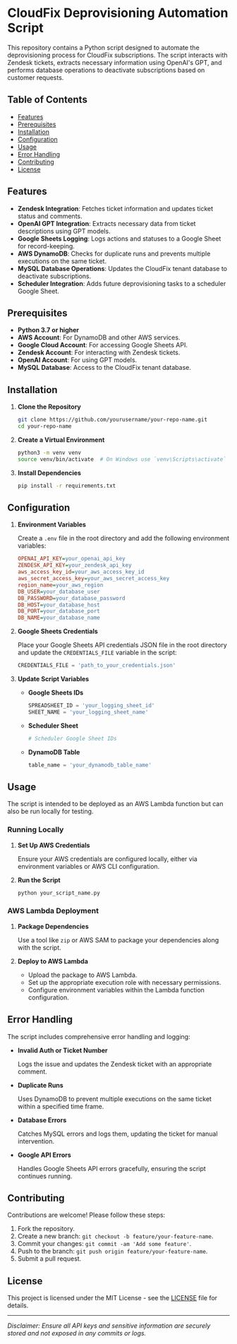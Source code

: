 # CloudFix Deprovisioning Automation Script

This repository contains a Python script designed to automate the deprovisioning process for CloudFix subscriptions. The script interacts with Zendesk tickets, extracts necessary information using OpenAI's GPT, and performs database operations to deactivate subscriptions based on customer requests.

## Table of Contents

- [Features](#features)
- [Prerequisites](#prerequisites)
- [Installation](#installation)
- [Configuration](#configuration)
- [Usage](#usage)
- [Error Handling](#error-handling)
- [Contributing](#contributing)
- [License](#license)

## Features

- **Zendesk Integration**: Fetches ticket information and updates ticket status and comments.
- **OpenAI GPT Integration**: Extracts necessary data from ticket descriptions using GPT models.
- **Google Sheets Logging**: Logs actions and statuses to a Google Sheet for record-keeping.
- **AWS DynamoDB**: Checks for duplicate runs and prevents multiple executions on the same ticket.
- **MySQL Database Operations**: Updates the CloudFix tenant database to deactivate subscriptions.
- **Scheduler Integration**: Adds future deprovisioning tasks to a scheduler Google Sheet.

## Prerequisites

- **Python 3.7 or higher**
- **AWS Account**: For DynamoDB and other AWS services.
- **Google Cloud Account**: For accessing Google Sheets API.
- **Zendesk Account**: For interacting with Zendesk tickets.
- **OpenAI Account**: For using GPT models.
- **MySQL Database**: Access to the CloudFix tenant database.

## Installation

1. **Clone the Repository**

   ```bash
   git clone https://github.com/yourusername/your-repo-name.git
   cd your-repo-name
   ```

2. **Create a Virtual Environment**

   ```bash
   python3 -m venv venv
   source venv/bin/activate  # On Windows use `venv\Scripts\activate`
   ```

3. **Install Dependencies**

   ```bash
   pip install -r requirements.txt
   ```

## Configuration

1. **Environment Variables**

   Create a `.env` file in the root directory and add the following environment variables:

   ```ini
   OPENAI_API_KEY=your_openai_api_key
   ZENDESK_API_KEY=your_zendesk_api_key
   aws_access_key_id=your_aws_access_key_id
   aws_secret_access_key=your_aws_secret_access_key
   region_name=your_aws_region
   DB_USER=your_database_user
   DB_PASSWORD=your_database_password
   DB_HOST=your_database_host
   DB_PORT=your_database_port
   DB_NAME=your_database_name
   ```

2. **Google Sheets Credentials**

   Place your Google Sheets API credentials JSON file in the root directory and update the `CREDENTIALS_FILE` variable in the script:

   ```python
   CREDENTIALS_FILE = 'path_to_your_credentials.json'
   ```

3. **Update Script Variables**

   - **Google Sheets IDs**

     ```python
     SPREADSHEET_ID = 'your_logging_sheet_id'
     SHEET_NAME = 'your_logging_sheet_name'
     ```

   - **Scheduler Sheet**

     ```python
     # Scheduler Google Sheet IDs
     ```

   - **DynamoDB Table**

     ```python
     table_name = 'your_dynamodb_table_name'
     ```

## Usage

The script is intended to be deployed as an AWS Lambda function but can also be run locally for testing.

### Running Locally

1. **Set Up AWS Credentials**

   Ensure your AWS credentials are configured locally, either via environment variables or AWS CLI configuration.

2. **Run the Script**

   ```bash
   python your_script_name.py
   ```

### AWS Lambda Deployment

1. **Package Dependencies**

   Use a tool like `zip` or AWS SAM to package your dependencies along with the script.

2. **Deploy to AWS Lambda**

   - Upload the package to AWS Lambda.
   - Set up the appropriate execution role with necessary permissions.
   - Configure environment variables within the Lambda function configuration.

## Error Handling

The script includes comprehensive error handling and logging:

- **Invalid Auth or Ticket Number**

  Logs the issue and updates the Zendesk ticket with an appropriate comment.

- **Duplicate Runs**

  Uses DynamoDB to prevent multiple executions on the same ticket within a specified time frame.

- **Database Errors**

  Catches MySQL errors and logs them, updating the ticket for manual intervention.

- **Google API Errors**

  Handles Google Sheets API errors gracefully, ensuring the script continues running.

## Contributing

Contributions are welcome! Please follow these steps:

1. Fork the repository.
2. Create a new branch: `git checkout -b feature/your-feature-name`.
3. Commit your changes: `git commit -am 'Add some feature'`.
4. Push to the branch: `git push origin feature/your-feature-name`.
5. Submit a pull request.

## License

This project is licensed under the MIT License - see the [LICENSE](LICENSE) file for details.

---

*Disclaimer: Ensure all API keys and sensitive information are securely stored and not exposed in any commits or logs.*
